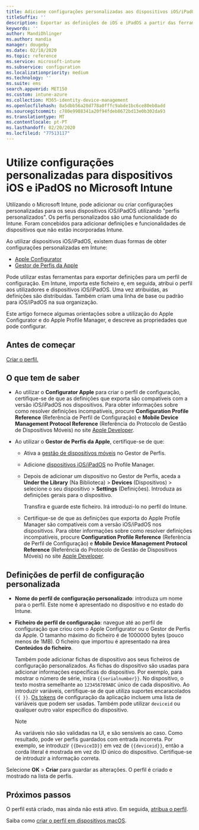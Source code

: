 ```yaml
---
title: Adicione configurações personalizadas aos dispositivos iOS/iPadOS no Microsoft Intune - Azure Microsoft Docs
titleSuffix: ''
description: Exportar as definições de iOS e iPadOS a partir das ferramentas Apple Configurator ou Apple Profile Manager e, em seguida, importar estas definições para microsoft Intune. Estas definições podem criar, utilizar e controlar configurações personalizadas e funcionalidades em dispositivos iOS/iPadOS. Este perfil personalizado pode então ser atribuído ou distribuído para dispositivos iOS/iPadOS na sua organização para criar uma linha de base ou padrão.
keywords: ''
author: MandiOhlinger
ms.author: mandia
manager: dougeby
ms.date: 02/18/2020
ms.topic: reference
ms.service: microsoft-intune
ms.subservice: configuration
ms.localizationpriority: medium
ms.technology: ''
ms.suite: ems
search.appverid: MET150
ms.custom: intune-azure
ms.collection: M365-identity-device-management
ms.openlocfilehash: 8a5dbb56a20d778a0fffc9abde1bc6ce80eb0add
ms.sourcegitcommit: c780e9988341a20f94fdeb8672bd13e0b302da93
ms.translationtype: MT
ms.contentlocale: pt-PT
ms.lasthandoff: 02/20/2020
ms.locfileid: "77513117"
---
```

# <a name="use-custom-settings-for-ios-and-ipados-devices-in-microsoft-intune"></a>Utilize configurações personalizadas para dispositivos iOS e iPadOS no Microsoft Intune

Utilizando o Microsoft Intune, pode adicionar ou criar configurações personalizadas para os seus dispositivos iOS/iPadOS utilizando "perfis personalizados". Os perfis personalizados são uma funcionalidade do Intune. Foram concebidos para adicionar definições e funcionalidades de dispositivos que não estão incorporadas Intune.

Ao utilizar dispositivos iOS/iPadOS, existem duas formas de obter configurações personalizadas em Intune:

- [Apple Configurator](https://itunes.apple.com/app/apple-configurator-2/id1037126344?mt=12)
- [Gestor de Perfis da Apple](https://support.apple.com/profile-manager)

Pode utilizar estas ferramentas para exportar definições para um perfil de configuração. Em Intune, importa este ficheiro e, em seguida, atribui o perfil aos utilizadores e dispositivos iOS/iPadOS. Uma vez atribuídas, as definições são distribuídas. Também criam uma linha de base ou padrão para iOS/iPadOS na sua organização.

Este artigo fornece algumas orientações sobre a utilização do Apple Configurator e do Apple Profile Manager, e descreve as propriedades que pode configurar.

## <a name="before-you-begin"></a>Antes de começar

[Criar o perfil.](device-profile-create.md)

## <a name="what-you-need-to-know"></a>O que tem de saber

- Ao utilizar o **Configurator Apple** para criar o perfil de configuração, certifique-se de que as definições que exporta são compatíveis com a versão iOS/iPadOS nos dispositivos. Para obter informações sobre como resolver definições incompatíveis, procure **Configuration Profile Reference** (Referência de Perfil de Configuração) e **Mobile Device Management Protocol Reference** (Referência do Protocolo de Gestão de Dispositivos Móveis) no site [Apple Developer](https://developer.apple.com/).

- Ao utilizar o **Gestor de Perfis da Apple**, certifique-se de que:

  - Ativa a [gestão de dispositivos móveis](https://help.apple.com/serverapp/mac/5.7/#/apd05B9B761-D390-4A75-9251-E9AD29A61D0C) no Gestor de Perfis.
  - Adicione [dispositivos iOS/iPadOS](https://help.apple.com/profilemanager/mac/5.7/#/pm9onzap1984) no Profile Manager.
  - Depois de adicionar um dispositivo no Gestor de Perfis, aceda a **Under the Library** (Na Biblioteca) > **Devices** (Dispositivos) > selecione o seu dispositivo > **Settings** (Definições). Introduza as definições gerais para o dispositivo.

    Transfira e guarde este ficheiro. Irá introduzi-lo no perfil do Intune.

  - Certifique-se de que as definições que exporta do Apple Profile Manager são compatíveis com a versão iOS/iPadOS nos dispositivos. Para obter informações sobre como resolver definições incompatíveis, procure **Configuration Profile Reference** (Referência de Perfil de Configuração) e **Mobile Device Management Protocol Reference** (Referência do Protocolo de Gestão de Dispositivos Móveis) no site [Apple Developer](https://developer.apple.com/).

## <a name="custom-configuration-profile-settings"></a>Definições de perfil de configuração personalizada

- **Nome do perfil de configuração personalizado**: introduza um nome para o perfil. Este nome é apresentado no dispositivo e no estado do Intune.
- **Ficheiro de perfil de configuração**: navegue até ao perfil de configuração que criou com o Apple Configurator ou o Gestor de Perfis da Apple. O tamanho máximo do ficheiro é de 1000000 bytes (pouco menos de 1MB). O ficheiro que importou é apresentado na área **Conteúdos do ficheiro**.

  Também pode adicionar fichas de dispositivo aos seus ficheiros de configuração personalizados. As fichas do dispositivo são usadas para adicionar informações específicas do dispositivo. Por exemplo, para mostrar o número de série, insira `{{serialnumber}}`. No dispositivo, o texto mostra semelhante ao `123456789ABC` único de cada dispositivo. Ao introduzir variáveis, certifique-se de que utiliza suportes encaracolados `{{ }}`. [Os tokens](../apps/app-configuration-policies-use-ios.md#tokens-used-in-the-property-list) de configuração da aplicação incluem uma lista de variáveis que podem ser usadas. Também pode utilizar `deviceid` ou qualquer outro valor específico do dispositivo.

  > [!NOTE]
  > As variáveis não são validadas na UI, e são sensíveis ao caso. Como resultado, pode ver perfis guardados com entrada incorreta. Por exemplo, se introduzir `{{DeviceID}}` em vez de `{{deviceid}}`, então a corda literal é mostrada em vez do ID único do dispositivo. Certifique-se de introduzir a informação correta.

Selecione **OK** > **Criar** para guardar as alterações. O perfil é criado e mostrado na lista de perfis.

## <a name="next-steps"></a>Próximos passos

O perfil está criado, mas ainda não está ativo. Em seguida, [atribua o perfil](device-profile-assign.md).

Saiba como [criar o perfil em dispositivos macOS](custom-settings-macos.md). 
